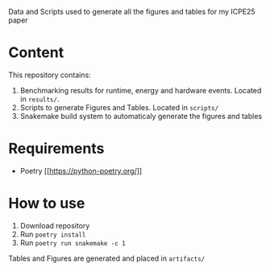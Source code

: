 Data and Scripts used to generate all the figures and tables for my ICPE25 paper

# Content
This repository contains:
1. Benchmarking results for runtime, energy and hardware events. Located in ``results/``.
2. Scripts to generate Figures and Tables. Located in ``scripts/``
3. Snakemake build system to automaticaly generate the figures and tables

# Requirements
- Poetry [[https://python-poetry.org/]]

# How to use
1. Download repository
2. Run ``poetry install``
3. Run ``poetry run snakemake -c 1`` 

Tables and Figures are generated and placed in ``artifacts/``
